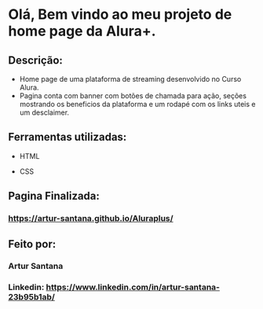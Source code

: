 # Olá, Bem vindo ao meu projeto de home page da Alura+.

## Descrição:

* Home page de uma plataforma de streaming desenvolvido no Curso Alura.
* Pagina conta com banner com botões de chamada para ação, seções mostrando os beneficios da plataforma e um rodapé com os links uteis e um desclaimer.

## Ferramentas utilizadas:

* HTML

* CSS

## Pagina Finalizada:

### https://artur-santana.github.io/Aluraplus/

## Feito por:

### Artur Santana

### Linkedin: https://www.linkedin.com/in/artur-santana-23b95b1ab/


